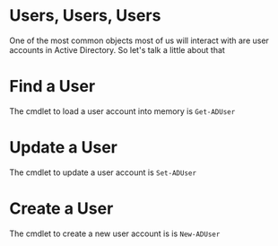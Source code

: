 # Users, Users, Users

One of the most common objects most of us will interact with are user accounts in Active Directory. So let's talk a little about that
# Find a User

The cmdlet to load a user account into memory is `Get-ADUser`

# Update a User

The cmdlet to update a user account is `Set-ADUser`

# Create a User

The cmdlet to create a new user account is is `New-ADUser`